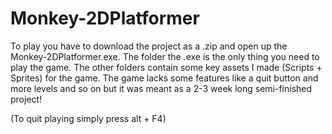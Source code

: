 # Monkey-2DPlatformer

To play you have to download the project as a .zip and open up the Monkey-2DPlatformer.exe. The folder the .exe is the only thing you need to play the game.
The other folders contain some key assets I made (Scripts + Sprites) for the game. 
The game lacks some features like a quit button and more levels and so on but it was meant as a 2-3 week long semi-finished project!

(To quit playing simply press alt + F4)
